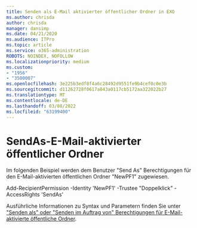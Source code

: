 ```yaml
---
title: Senden als E-Mail aktivierter öffentlicher Ordner in EXO
ms.author: chrisda
author: chrisda
manager: dansimp
ms.date: 04/21/2020
ms.audience: ITPro
ms.topic: article
ms.service: o365-administration
ROBOTS: NOINDEX, NOFOLLOW
ms.localizationpriority: medium
ms.custom:
- "1956"
- "3500007"
ms.openlocfilehash: 3e225b3edf8f4a6c28492d9551fe9b4cef0c0e3b
ms.sourcegitcommit: d11262728f0617a843a0117cb5172aa322022b27
ms.translationtype: MT
ms.contentlocale: de-DE
ms.lasthandoff: 03/08/2022
ms.locfileid: "63199400"
---
```

# <a name="sendas-mail-enabled-public-folder"></a>SendAs-E-Mail-aktivierter öffentlicher Ordner

Im folgenden Beispiel werden dem Benutzer "Send As" Berechtigungen für den E-Mail-aktivierten öffentlichen Ordner "NewPF1" zugewiesen.

Add-RecipientPermission -Identity 'NewPF1' -Trustee "Doppelklick" -AccessRights 'SendAs'

Ausführliche Informationen zu Syntax und Parametern finden Sie unter ["Senden als" oder "Senden im Auftrag von" Berechtigungen für E-Mail-aktivierte öffentliche Ordner](https://docs.microsoft.com/exchange/collaboration-exo/public-folders/assign-permissions-mail-enabled-pfs).

